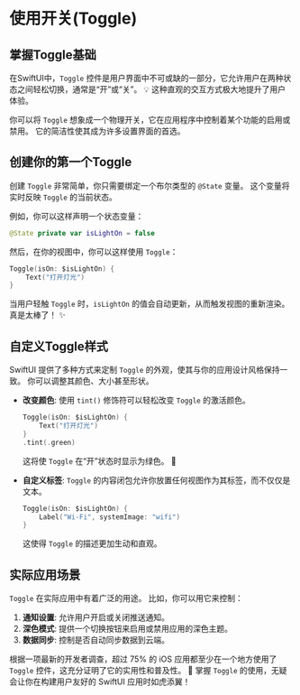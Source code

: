 ﻿# 使用开关(Toggle)

## 掌握Toggle基础

在SwiftUI中，`Toggle` 控件是用户界面中不可或缺的一部分，它允许用户在两种状态之间轻松切换，通常是“开”或“关”。 💡 这种直观的交互方式极大地提升了用户体验。

你可以将 `Toggle` 想象成一个物理开关，它在应用程序中控制着某个功能的启用或禁用。 它的简洁性使其成为许多设置界面的首选。

## 创建你的第一个Toggle

创建 `Toggle` 非常简单，你只需要绑定一个布尔类型的 `@State` 变量。 这个变量将实时反映 `Toggle` 的当前状态。

例如，你可以这样声明一个状态变量：
```swift
@State private var isLightOn = false
```
然后，在你的视图中，你可以这样使用 `Toggle`：
```swift
Toggle(isOn: $isLightOn) {
    Text("打开灯光")
}
```
当用户轻触 `Toggle` 时，`isLightOn` 的值会自动更新，从而触发视图的重新渲染。 真是太棒了！ ✨

## 自定义Toggle样式

SwiftUI 提供了多种方式来定制 `Toggle` 的外观，使其与你的应用设计风格保持一致。 你可以调整其颜色、大小甚至形状。

*   **改变颜色**: 使用 `tint()` 修饰符可以轻松改变 `Toggle` 的激活颜色。
    ```swift
    Toggle(isOn: $isLightOn) {
        Text("打开灯光")
    }
    .tint(.green)
    ```
    这将使 `Toggle` 在“开”状态时显示为绿色。 🎨

*   **自定义标签**: `Toggle` 的内容闭包允许你放置任何视图作为其标签，而不仅仅是文本。
    ```swift
    Toggle(isOn: $isLightOn) {
        Label("Wi-Fi", systemImage: "wifi")
    }
    ```
    这使得 `Toggle` 的描述更加生动和直观。

## 实际应用场景

`Toggle` 在实际应用中有着广泛的用途。 比如，你可以用它来控制：

1.  **通知设置**: 允许用户开启或关闭推送通知。
2.  **深色模式**: 提供一个切换按钮来启用或禁用应用的深色主题。
3.  **数据同步**: 控制是否自动同步数据到云端。

根据一项最新的开发者调查，超过 75% 的 iOS 应用都至少在一个地方使用了 `Toggle` 控件，这充分证明了它的实用性和普及性。 🚀 掌握 `Toggle` 的使用，无疑会让你在构建用户友好的 SwiftUI 应用时如虎添翼！